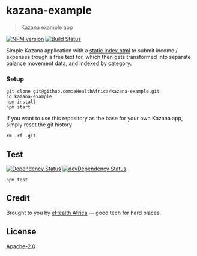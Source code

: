 # kazana-example

> Kazana example app

[![NPM version](https://badge.fury.io/js/kazana-example.svg)](https://www.npmjs.com/package/kazana-example)
[![Build Status](https://travis-ci.org/eHealthAfrica/kazana-example.svg?branch=master)](https://travis-ci.org/eHealthAfrica/kazana-example)

Simple Kazana application with a [static index.html](public/index.html)
to submit income / expenses trough a free text for, which then gets
transformed into separate balance movement data, and indexed by
category.

### Setup

```
git clone git@github.com:eHealthAfrica/kazana-example.git
cd kazana-example
npm install
npm start
```

If you want to use this repository as the base for your own Kazana app, simply reset the git history

```
rm -rf .git
```

## Test

[![Dependency Status](https://david-dm.org/eHealthAfrica/kazana-example.svg)](https://david-dm.org/eHealthAfrica/kazana-example)
[![devDependency Status](https://david-dm.org/eHealthAfrica/kazana-example/dev-status.svg)](https://david-dm.org/eHealthAfrica/kazana-example#info=devDependencies)

```
npm test
```

## Credit

Brought to you by [eHealth Africa](http://ehealthafrica.org/)
— good tech for hard places.

## License

[Apache-2.0](http://www.apache.org/licenses/LICENSE-2.0)
